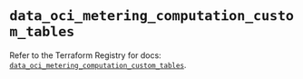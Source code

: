 # `data_oci_metering_computation_custom_tables`

Refer to the Terraform Registry for docs: [`data_oci_metering_computation_custom_tables`](https://registry.terraform.io/providers/oracle/oci/7.19.0/docs/data-sources/metering_computation_custom_tables).
